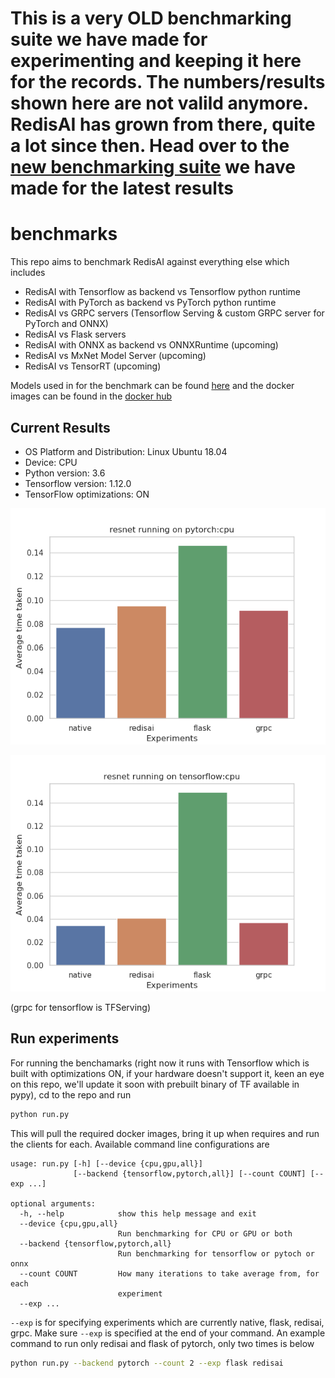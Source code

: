 # This is a very OLD benchmarking suite we have made for experimenting and keeping it here for the records. The numbers/results shown here are not valild anymore. RedisAI has grown from there, quite a lot since then. Head over to the [new benchmarking suite](https://github.com/RedisAI/aibench) we have made for the latest results

# benchmarks

This repo aims to benchmark RedisAI against everything else which includes

- RedisAI with Tensorflow as backend vs Tensorflow python runtime
- RedisAI with PyTorch as backend vs PyTorch python runtime
- RedisAI vs GRPC servers (Tensorflow Serving & custom GRPC server for PyTorch and ONNX)
- RedisAI vs Flask servers
- RedisAI with ONNX as backend vs ONNXRuntime (upcoming)
- RedisAI vs MxNet Model Server (upcoming)
- RedisAI vs TensorRT (upcoming)

Models used in for the benchmark can be found [here](https://app.box.com/s/r4xzm4xtzdqhmg4rbwfcahj9tee3ojbl) and the docker images can be found in the [docker hub](https://hub.docker.com/r/tensorwerk/raibenchmarks)


## Current Results

- OS Platform and Distribution: Linux Ubuntu 18.04
- Device: CPU
- Python version: 3.6
- Tensorflow version: 1.12.0
- TensorFlow optimizations: ON

![RedisAI Benchmarking resnet running on pytorch:cpu](assets/resnet_running_on_pytorch:cpu.png " Resnet running on PyTorch:CPU")

![RedisAI Benchmarking resnet running on tensorflow:cpu](assets/resnet_running_on_tensorflow:cpu.png " Resnet running on Tensorflow:CPU")

(grpc for tensorflow is TFServing)

## Run experiments

For running the benchamarks (right now it runs with Tensorflow which is built with optimizations ON, if your hardware doesn't support it, keen an eye on this repo, we'll update it soon with prebuilt binary of TF available in pypy), cd to the repo and run 

```bash
python run.py
```

This will pull the required docker images, bring it up when requires and run the clients for each.
Available command line configurations are 

```
usage: run.py [-h] [--device {cpu,gpu,all}]
              [--backend {tensorflow,pytorch,all}] [--count COUNT] [--exp ...]

optional arguments:
  -h, --help            show this help message and exit
  --device {cpu,gpu,all}
                        Run benchmarking for CPU or GPU or both
  --backend {tensorflow,pytorch,all}
                        Run benchmarking for tensorflow or pytoch or onnx
  --count COUNT         How many iterations to take average from, for each
                        experiment
  --exp ...
```

`--exp` is for specifying experiments which are currently native, flask, redisai, grpc. Make sure `--exp` is specified at the end of your command. An example command to run only redisai and flask of pytorch, only two times is below

```bash
python run.py --backend pytorch --count 2 --exp flask redisai
```
